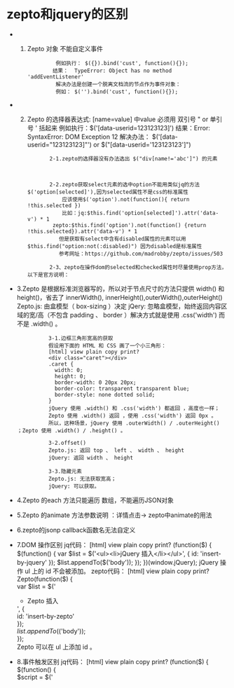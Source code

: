 # zepto和jquery的区别 #

- 1. Zepto 对象 不能自定义事件

                  例如执行： $({}).bind('cust', function(){});
                 结果：  TypeError: Object has no method 'addEventListener'
                  解决办法是创建一个脱离文档流的节点作为事件对象：
                  例如： $('').bind('cust', function(){});

- 2. Zepto 的选择器表达式: [name=value]  中value 必须用 双引号 "  or 单引号 ' 括起来
                  例如执行：$('[data-userid=123123123]')
                         结果：Error: SyntaxError: DOM Exception 12
                  解决办法： $('[data-userid="123123123]"') or $("[data-userid='123123123']")

                2-1.zepto的选择器没有办法选出 $("div[name!='abc']") 的元素



                2-2.zepto获取select元素的选中option不能用类似jq的方法$('option[selected]'),因为selected属性不是css的标准属性
                    应该使用$('option').not(function(){ return !this.selected })
                    比如：jq:$this.find('option[selected]').attr('data-v') * 1
                 zepto:$this.find('option').not(function() {return !this.selected}).attr('data-v') * 1
                   但是获取有select中含有disabled属性的元素可以用 $this.find("option:not(:disabled)") 因为disabled是标准属性
                   参考网址：https://github.com/madrobby/zepto/issues/503

                2-3、zepto在操作dom的selected和checked属性时尽量使用prop方法，以下是官方说明：




- 3.Zepto 是根据标准浏览器写的，所以对于节点尺寸的方法只提供 width() 和 height()，省去了 innerWidth(), innerHeight(),outerWidth(),outerHeight()
                Zepto.js: 由盒模型（ box-sizing ）决定
                jQery: 忽略盒模型，始终返回内容区域的宽/高（不包含 padding 、 border ）解决方式就是使用 .css('width') 而不是 .width() 。

                3-1.边框三角形宽高的获取
                假设用下面的 HTML 和 CSS 画了一个小三角形：
                [html] view plain copy print?
                <div class="caret"></div>   
                .caret {  
                  width: 0;  
                  height: 0;  
                  border-width: 0 20px 20px;  
                  border-color: transparent transparent blue;   
                  border-style: none dotted solid;  
                }  
                jQuery 使用 .width() 和 .css('width') 都返回 ，高度也一样；
                Zepto 使用 .width() 返回 ，使用 .css('width') 返回 0px 。
                所以，这种场景，jQuery 使用 .outerWidth() / .outerHeight() ；Zepto 使用 .width() / .height() 。

                3-2.offset()
                Zepto.js: 返回 top 、 left 、 width 、 height
                jQuery: 返回 width 、 height

                3-3.隐藏元素
                Zepto.js: 无法获取宽高；
                jQuery: 可以获取。

- 4.Zepto 的each 方法只能遍历 数组，不能遍历JSON对象

- 5.Zepto 的animate 方法参数说明 ：详情点击-> 
                zepto中animate的用法
- 6.zepto的jsonp callback函数名无法自定义

- 7.DOM 操作区别
                jq代码：
                [html] view plain copy print?
                (function($) {  
                  $(function() {  
                    var $list = $('<ul><li>jQuery 插入</li></ul>', {  
                      id: 'insert-by-jquery'  
                    });  
                    $list.appendTo($('body'));  
                  });  
                })(window.jQuery);  
                jQuery 操作 ul 上的 id 不会被添加。
                zepto代码：
                [html] view plain copy print?
                Zepto(function($) {    
                  var $list = $('<ul><li>Zepto 插入</li></ul>', {  
                    id: 'insert-by-zepto'  
                  });  
                  $list.appendTo($('body'));  
                });  
                Zepto 可以在 ul 上添加 id 。

- 8.事件触发区别
                jq代码：
                [html] view plain copy print?
                (function($) {  
                  $(function() {      
                    $script = $('<script />', {  
                      src: 'http://cdn.amazeui.org/amazeui/1.0.1/js/amazeui.min.js',  
                      id: 'ui-jquery'  
                    });  

                    $script.appendTo($('body'));  

                    $script.on('load', function() {  
                      console.log('jQ script loaded');  
                    });  
                  });  
                })(window.jQuery);  
                使用 jQuery 时 load 事件的处理函数 不会 执行
                zepto代码：
                [html] view plain copy print?
                Zepto(function($) {    
                  $script = $('<script />', {  
                    src: 'http://cdn.amazeui.org/amazeui/1.0.1/js/amazeui.js',  
                    id: 'ui-zepto'  
                  });  

                  $script.appendTo($('body'));  

                  $script.on('load', function() {  
                    console.log('zepto script loaded');  
                  });  
                });  
                使用 Zepto 时 load 事件的处理函数 会 执行。

- 9、zepto阻止事件冒泡

                link传送门
                10、zepto的slideUP和slidedown事件到底部才能触发
                [html] view plain copy print?
                document.addEventListener('touchmove', function (event) {  
                event.preventDefault();  
                }, false);  
